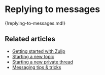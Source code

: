 # Replying to messages

{!replying-to-messages.md!}

## Related articles

* [Getting started with Zulip](/help/getting-started-with-zulip)
* [Starting a new topic](/help/starting-a-new-topic)
* [Starting a new private thread](/help/starting-a-new-private-thread)
* [Messaging tips & tricks](/help/messaging-tips)
